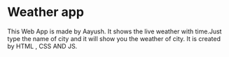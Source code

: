 # Weather app

This Web App is made by Aayush. It shows the live weather with time.Just type the name of city and it will show you the weather of city.
It is created by HTML , CSS AND JS.
